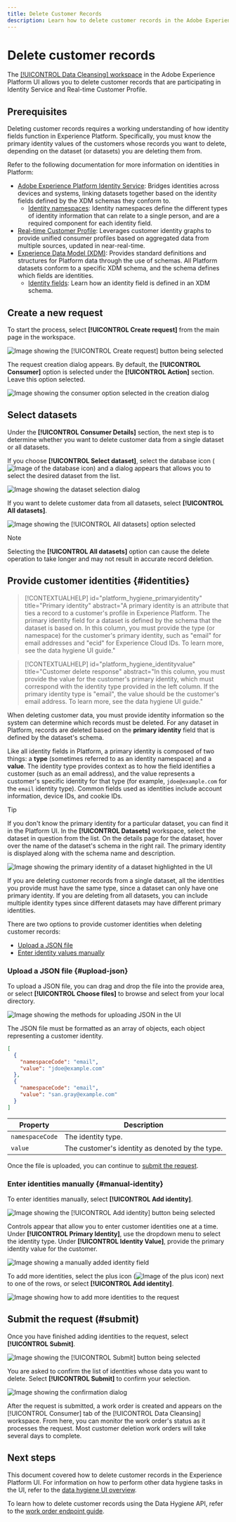 ```yaml
---
title: Delete Customer Records
description: Learn how to delete customer records in the Adobe Experience Platform UI.
---
```

# Delete customer records

The [[!UICONTROL Data Cleansing] workspace](./overview.md) in the Adobe Experience Platform UI allows you to delete customer records that are participating in Identity Service and Real-time Customer Profile.

## Prerequisites

Deleting customer records requires a working understanding of how identity fields function in Experience Platform. Specifically, you must know the primary identity values of the customers whose records you want to delete, depending on the dataset (or datasets) you are deleting them from.

Refer to the following documentation for more information on identities in Platform:

* [Adobe Experience Platform Identity Service](../../identity-service/home.md): Bridges identities across devices and systems, linking datasets together based on the identity fields defined by the XDM schemas they conform to.
  * [Identity namespaces](../../identity-service/namespaces.md): Identity namespaces define the different types of identity information that can relate to a single person, and are a required component for each identity field.
* [Real-time Customer Profile](../../profile/home.md): Leverages customer identity graphs to provide unified consumer profiles based on aggregated data from multiple sources, updated in near-real-time.
* [Experience Data Model (XDM)](../../xdm/home.md): Provides standard definitions and structures for Platform data through the use of schemas. All Platform datasets conform to a specific XDM schema, and the schema defines which fields are identities.
  * [Identity fields](../../xdm/ui/fields/identity.md): Learn how an identity field is defined in an XDM schema.

## Create a new request

To start the process, select **[!UICONTROL Create request]** from the main page in the workspace.

![Image showing the [!UICONTROL Create request] button being selected](../images/ui/delete-customer/create-request-button.png)

The request creation dialog appears. By default, the **[!UICONTROL Consumer]** option is selected under the **[!UICONTROL Action]** section. Leave this option selected.

![Image showing the consumer option selected in the creation dialog](../images/ui/delete-customer/consumer-action.png)

## Select datasets

Under the **[!UICONTROL Consumer Details]** section, the next step is to determine whether you want to delete customer data from a single dataset or all datasets.

If you choose **[!UICONTROL Select dataset]**, select the database icon (![Image of the database  icon](../images/ui/delete-customer/database-icon.png)) and a dialog appears that allows you to select the desired dataset from the list.

![Image showing the dataset selection dialog](../images/ui/delete-customer/select-dataset.png)

If you want to delete customer data from all datasets, select **[!UICONTROL All datasets]**.

![Image showing the [!UICONTROL All datasets] option selected](../images/ui/delete-customer/all-datasets.png)

>[!NOTE]
>
>Selecting the **[!UICONTROL All datasets]** option can cause the delete operation to take longer and may not result in accurate record deletion.

## Provide customer identities {#identities}

>[!CONTEXTUALHELP]
>id="platform_hygiene_primaryidentity"
>title="Primary identity"
>abstract="A primary identity is an attribute that ties a record to a customer's profile in Experience Platform. The primary identity field for a dataset is defined by the schema that the dataset is based on. In this column, you must provide the type (or namespace) for the customer's primary identity, such as "email" for email addresses and "ecid" for Experience Cloud IDs. To learn more, see the data hygiene UI guide."

>[!CONTEXTUALHELP]
>id="platform_hygiene_identityvalue"
>title="Customer delete response"
>abstract="In this column, you must provide the value for the customer's primary identity, which must correspond with the identity type provided in the left column. If the primary identity type is "email", the value should be the customer's email address. To learn more, see the data hygiene UI guide."

When deleting customer data, you must provide identity information so the system can determine which records must be deleted. For any dataset in Platform, records are deleted based on the **primary identity** field that is defined by the dataset's schema.

Like all identity fields in Platform, a primary identity is composed of two things: a **type** (sometimes referred to as an identity namespace) and a **value**. The identity type provides context as to how the field identifies a customer (such as an email address), and the value represents a customer's specific identity for that type (for example, `jdoe@example.com` for the `email` identity type).  Common fields used as identities include account information, device IDs, and cookie IDs.

>[!TIP]
>
>If you don't know the primary identity for a particular dataset, you can find it in the Platform UI. In the **[!UICONTROL Datasets]** workspace, select the dataset in question from the list. On the details page for the dataset, hover over the name of the dataset's schema in the right rail. The primary identity is displayed along with the schema name and description.
>
>![Image showing the primary identity of a dataset highlighted in the UI](../images/ui/delete-customer/dataset-primary-identity.png)

If you are deleting customer records from a single dataset, all the identities you provide must have the same type, since a dataset can only have one primary identity. If you are deleting from all datasets, you can include multiple identity types since different datasets may have different primary identities.

There are two options to provide customer identities when deleting customer records:

* [Upload a JSON file](#upload-json)
* [Enter identity values manually](#manual-identity)

### Upload a JSON file {#upload-json}

To upload a JSON file, you can drag and drop the file into the provide area, or select **[!UICONTROL Choose files]** to browse and select from your local directory.

![Image showing the methods for uploading JSON in the UI](../images/ui/delete-customer/upload-json.png)

The JSON file must be formatted as an array of objects, each object representing a customer identity.

```json
[
  {
    "namespaceCode": "email",
    "value": "jdoe@example.com"
  },
  {
    "namespaceCode": "email",
    "value": "san.gray@example.com"
  }
]
```

| Property | Description |
| --- | --- |
| `namespaceCode` | The identity type. |
| `value` | The customer's identity as denoted by the type. |

Once the file is uploaded, you can continue to [submit the request](#submit).

### Enter identities manually {#manual-identity}

To enter identities manually, select **[!UICONTROL Add identity]**.

![Image showing the [!UICONTROL Add identity] button being selected](../images/ui/delete-customer/add-identity.png)

Controls appear that allow you to enter customer identities one at a time. Under **[!UICONTROL Primary Identity]**, use the dropdown menu to select the identity type. Under **[!UICONTROL Identity Value]**, provide the primary identity value for the customer.

![Image showing a manually added identity field](../images/ui/delete-customer/identity-added.png)

To add more identities, select the plus icon (![Image of the plus icon](../images/ui/delete-customer/plus-icon.png)) next to one of the rows, or select **[!UICONTROL Add identity]**.

![Image showing how to add more identities to the request](../images/ui/delete-customer/more-identities.png)

## Submit the request (#submit)

Once you have finished adding identities to the request, select **[!UICONTROL Submit]**.

![Image showing the [!UICONTROL Submit] button being selected](../images/ui/delete-customer/submit.png)

You are asked to confirm the list of identities whose data you want to delete. Select **[!UICONTROL Submit]** to confirm your selection.

![Image showing the confirmation dialog](../images/ui/delete-customer/confirm-request.png)

After the request is submitted, a work order is created and appears on the [!UICONTROL Consumer] tab of the [!UICONTROL Data Cleansing] workspace. From here, you can monitor the work order's status as it processes the request. Most customer deletion work orders will take several days to complete.

## Next steps

This document covered how to delete customer records in the Experience Platform UI. For information on how to perform other data hygiene tasks in the UI, refer to the [data hygiene UI overview](./overview.md).

To learn how to delete customer records using the Data Hygiene API, refer to the [work order endpoint guide](../api/workorder.md).
